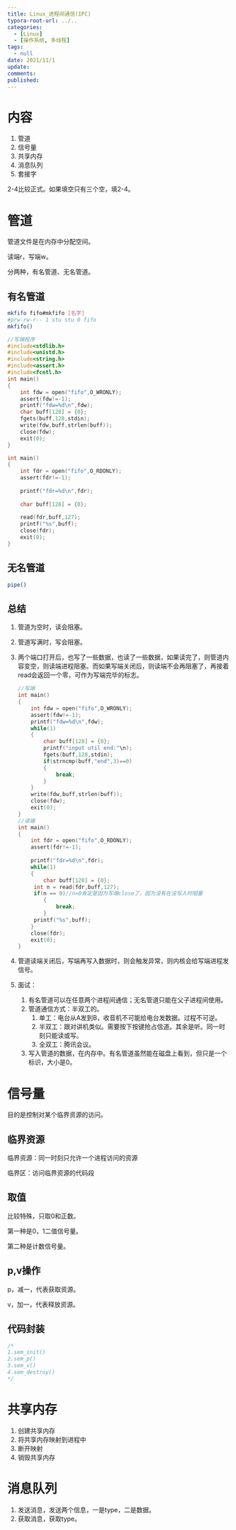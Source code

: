 ```yaml
---
title: Linux_进程间通信(IPC)
typora-root-url: ../..
categories:
  - [Linux]
  - [操作系统, 多线程]
tags:
  - null 
date: 2021/11/1
update:
comments:
published:
---
```


# 内容

1. 管道
2. 信号量
3. 共享内存
4. 消息队列
5. 套接字

2-4比较正式。如果填空只有三个空，填2-4。

# 管道

管道文件是在内存中分配空间。

读端r，写端w。

分两种，有名管道、无名管道。

## 有名管道

```bash
mkfifo fifo#mkfifo [名字]
#prw-rw-r-- 1 stu stu 0 fifo
mkfifo()
```

```c
//写端程序
#include<stdlib.h>
#include<unistd.h>
#include<string.h>
#include<assert.h>
#include<fcntl.h>
int main()
{   
    int fdw = open("fifo",O_WRONLY);
    assert(fdw!=-1);
    printf("fdw=%d\n",fdw);
    char buff[128] = {0};
    fgets(buff,128,stdin);
    write(fdw,buff,strlen(buff));
    close(fdw);
    exit(0);
}
```



```c
int main()
{
    int fdr = open("fifo",O_RDONLY);
    assert(fdr!=-1);
    
    printf("fdr=%d\n",fdr);
    
    char buff[128] = {0};
    
    read(fdr,buff,127);
    printf("%s",buff);
    close(fdr);
    exit(0);
}
```



## 无名管道

```bash
pipe()
```



## 总结

1. 管道为空时，读会阻塞。

2. 管道写满时，写会阻塞。

3. 两个端口打开后，也写了一些数据，也读了一些数据，如果读完了，则管道内容变空，则读端进程阻塞。而如果写端关闭后，则读端不会再阻塞了，再接着read会返回一个零，可作为写端完毕的标志。

   ```c
   //写端
   int main()
   {   
       int fdw = open("fifo",O_WRONLY);
       assert(fdw!=-1);
       printf("fdw=%d\n",fdw);
       while(1)
       {
           char buff[128] = {0};
           printf("input util end:"\n);
           fgets(buff,128,stdin);
           if(strncmp(buff,"end",3)==0)
           {
               break;
           }
       }
       write(fdw,buff,strlen(buff));
       close(fdw);
       exit(0);
   }
   //读端
   int main()
   {
       int fdr = open("fifo",O_RDONLY);
       assert(fdr!=-1);
       
       printf("fdr=%d\n",fdr);
       while(1)
       {
           char buff[128] = {0};
       	int n = read(fdr,buff,127);
       	if(n == 0)//n=0肯定是因为写端close了，因为没有在没写入时阻塞
           {
               break;
           }
       	printf("%s",buff);
       }
       close(fdr);
       exit(0);
   }
   ```

4. 管道读端关闭后，写端再写入数据时，则会触发异常，则内核会给写端进程发信号。

5. 面试：

   1. 有名管道可以在任意两个进程间通信；无名管道只能在父子进程间使用。
   2. 管道通信方式：半双工的。
      1. 单工：电台从A发到B，收音机不可能给电台发数据。过程不可逆。
      2. 半双工：跟对讲机类似。需要按下按键抢占信道。其余是听。同一时刻只能读或写。
      3. 全双工：腾讯会议。
   3. 写入管道的数据，在内存中。有名管道虽然能在磁盘上看到，但只是一个标识，大小是0。

# 信号量

目的是控制对某个临界资源的访问。

## 临界资源

临界资源：同一时刻只允许一个进程访问的资源

临界区：访问临界资源的代码段

## 取值

比较特殊，只取0和正数。

第一种是0，1二值信号量。

第二种是计数信号量。

## p,v操作

p，减一，代表获取资源。

v，加一，代表释放资源。

## 代码封装

```c
/*
1.sem_init()
2.sem_p()
3.sem_v()
4.sem_destroy()
*/
```

# 共享内存

1. 创建共享内存
2. 将共享内存映射到进程中
3. 断开映射
4. 销毁共享内存

# 消息队列

1. 发送消息，发送两个信息，一是type，二是数据。
2. 获取消息，获取type。
